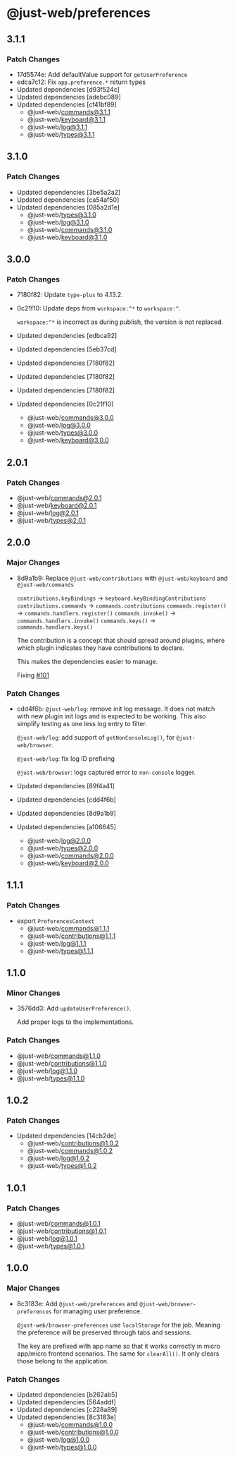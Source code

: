 # @just-web/preferences

## 3.1.1

### Patch Changes

- 17d5574e: Add defaultValue support for `getUserPreference`
- edca7c12: Fix `app.preference.*` return types
- Updated dependencies [d93f524c]
- Updated dependencies [adebc089]
- Updated dependencies [cf41bf89]
  - @just-web/commands@3.1.1
  - @just-web/keyboard@3.1.1
  - @just-web/log@3.1.1
  - @just-web/types@3.1.1

## 3.1.0

### Patch Changes

- Updated dependencies [3be5a2a2]
- Updated dependencies [ca54af50]
- Updated dependencies [085a2d1e]
  - @just-web/types@3.1.0
  - @just-web/log@3.1.0
  - @just-web/commands@3.1.0
  - @just-web/keyboard@3.1.0

## 3.0.0

### Patch Changes

- 7180f82: Update `type-plus` to 4.13.2.
- 0c21f10: Update deps from `workspace:^*` to `workspace:^`.

  `workspace:^*` is incorrect as during publish, the version is not replaced.

- Updated dependencies [edbca92]
- Updated dependencies [5eb37cd]
- Updated dependencies [7180f82]
- Updated dependencies [7180f82]
- Updated dependencies [7180f82]
- Updated dependencies [0c21f10]
  - @just-web/commands@3.0.0
  - @just-web/log@3.0.0
  - @just-web/types@3.0.0
  - @just-web/keyboard@3.0.0

## 2.0.1

### Patch Changes

- @just-web/commands@2.0.1
- @just-web/keyboard@2.0.1
- @just-web/log@2.0.1
- @just-web/types@2.0.1

## 2.0.0

### Major Changes

- 8d9a1b9: Replace `@just-web/contributions` with `@just-web/keyboard` and `@just-web/commands`

  `contributions.keyBindings` -> `keyboard.keyBindingContributions`
  `contributions.commands` -> `commands.contributions`
  `commands.register()` -> `commands.handlers.register()`
  `commands.invoke()` -> `commands.handlers.invoke()`
  `commands.keys()` -> `commands.handlers.keys()`

  The contribution is a concept that should spread around plugins,
  where which plugin indicates they have contributions to declare.

  This makes the dependencies easier to manage.

  Fixing [#101](https://github.com/justland/just-web/issues/101)

### Patch Changes

- cdd4f6b: `@just-web/log`: remove init log message.
  It does not match with new plugin init logs and is expected to be working.
  This also simplify testing as one less log entry to filter.

  `@just-web/log`: add support of `getNonConsoleLog()`, for `@just-web/browser`.

  `@just-web/log`: fix log ID prefixing

  `@just-web/browser`: logs captured error to `non-console` logger.

- Updated dependencies [89f4a41]
- Updated dependencies [cdd4f6b]
- Updated dependencies [8d9a1b9]
- Updated dependencies [a106645]
  - @just-web/log@2.0.0
  - @just-web/types@2.0.0
  - @just-web/commands@2.0.0
  - @just-web/keyboard@2.0.0

## 1.1.1

### Patch Changes

- export `PreferencesContext`
  - @just-web/commands@1.1.1
  - @just-web/contributions@1.1.1
  - @just-web/log@1.1.1
  - @just-web/types@1.1.1

## 1.1.0

### Minor Changes

- 3576dd3: Add `updateUserPreference()`.

  Add proper logs to the implementations.

### Patch Changes

- @just-web/commands@1.1.0
- @just-web/contributions@1.1.0
- @just-web/log@1.1.0
- @just-web/types@1.1.0

## 1.0.2

### Patch Changes

- Updated dependencies [14cb2de]
  - @just-web/contributions@1.0.2
  - @just-web/commands@1.0.2
  - @just-web/log@1.0.2
  - @just-web/types@1.0.2

## 1.0.1

### Patch Changes

- @just-web/commands@1.0.1
- @just-web/contributions@1.0.1
- @just-web/log@1.0.1
- @just-web/types@1.0.1

## 1.0.0

### Major Changes

- 8c3183e: Add `@just-web/preferences` and `@just-web/browser-preferences` for managing user preference.

  `@just-web/browser-preferences` use `localStorage` for the job.
  Meaning the preference will be preserved through tabs and sessions.

  The key are prefixed with app name so that it works correctly in micro app/micro frontend scenarios.
  The same for `clearAll()`. It only clears those belong to the application.

### Patch Changes

- Updated dependencies [b262ab5]
- Updated dependencies [564addf]
- Updated dependencies [c228a89]
- Updated dependencies [8c3183e]
  - @just-web/commands@1.0.0
  - @just-web/contributions@1.0.0
  - @just-web/log@1.0.0
  - @just-web/types@1.0.0
